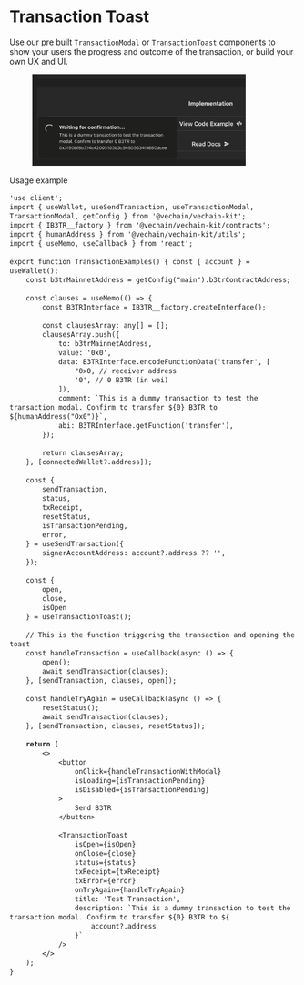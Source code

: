 # Transaction Toast

Use our pre built `TransactionModal` or `TransactionToast` components to show your users the progress and outcome of the transaction, or build your own UX and UI.

<figure><img src="../../.gitbook/assets/image (3).png" alt="" width="375"><figcaption></figcaption></figure>

Usage example



<pre class="language-typescript"><code class="lang-typescript">'use client';
import { useWallet, useSendTransaction, useTransactionModal, TransactionModal, getConfig } from '@vechain/vechain-kit'; 
import { IB3TR__factory } from '@vechain/vechain-kit/contracts'; import { humanAddress } from '@vechain/vechain-kit/utils'; 
import { useMemo, useCallback } from 'react';

export function TransactionExamples() { const { account } = useWallet(); 
    const b3trMainnetAddress = getConfig("main").b3trContractAddress;

    const clauses = useMemo(() => {
        const B3TRInterface = IB3TR__factory.createInterface();
    
        const clausesArray: any[] = [];
        clausesArray.push({
            to: b3trMainnetAddress,
            value: '0x0',
            data: B3TRInterface.encodeFunctionData('transfer', [
                "0x0, // receiver address
                '0', // 0 B3TR (in wei)
            ]),
            comment: `This is a dummy transaction to test the transaction modal. Confirm to transfer ${0} B3TR to ${humanAddress("Ox0")}`,
            abi: B3TRInterface.getFunction('transfer'),
        });
    
        return clausesArray;
    }, [connectedWallet?.address]);

    const {
        sendTransaction,
        status,
        txReceipt,
        resetStatus,
        isTransactionPending,
        error,
    } = useSendTransaction({
        signerAccountAddress: account?.address ?? '',
    });

    const {
        open,
        close,
        isOpen
    } = useTransactionToast();

    // This is the function triggering the transaction and opening the toast
    const handleTransaction = useCallback(async () => {
        open();
        await sendTransaction(clauses);
    }, [sendTransaction, clauses, open]);

    const handleTryAgain = useCallback(async () => {
        resetStatus();
        await sendTransaction(clauses);
    }, [sendTransaction, clauses, resetStatus]);

<strong>    return (
</strong>        &#x3C;>
            &#x3C;button
                onClick={handleTransactionWithModal}
                isLoading={isTransactionPending}
                isDisabled={isTransactionPending}
            >
                Send B3TR
            &#x3C;/button>
    
            &#x3C;TransactionToast
                isOpen={isOpen}
                onClose={close}
                status={status}
                txReceipt={txReceipt}
                txError={error}
                onTryAgain={handleTryAgain}
                title: 'Test Transaction',
                description: `This is a dummy transaction to test the transaction modal. Confirm to transfer ${0} B3TR to ${
                    account?.address
                }`
            />
        &#x3C;/>
    );
}
</code></pre>
